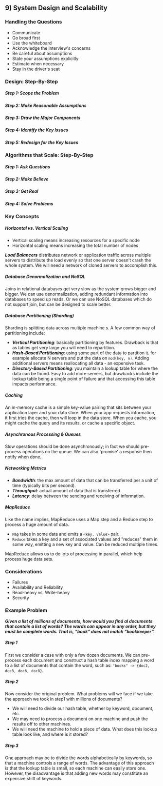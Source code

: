 ## 9) System Design and Scalability

### Handling the Questions

- Communicate
- Go broad first
- Use the whiteboard
- Acknowledge the interview's concerns
- Be careful about assumptions
- State your assumptions explicitly
- Estimate when necessary
- Stay in the driver's seat

### Design: Step-By-Step

##### Step 1: Scope the Problem

##### Step 2: Make Reasonable Assumptions

##### Step 3: Draw the Major Components

##### Step 4: Identify the Key Issues

##### Step 5: Redesign for the Key Issues

### Algorithms that Scale: Step-By-Step

##### Step 1: Ask Questions

##### Step 2: Make Believe

##### Step 3: Get Real

##### Step 4: Solve Problems

### Key Concepts

##### Horizontal vs. Vertical Scaling

- Vertical scaling means increasing resources for a specific node
- Horizontal scaling means increasing the total number of nodes

___Load Balancers___ distributes network or application traffic across multiple servers to distribute the load evenly so that one server doesn't crash the whole system. We will need a network of cloned servers to accomplish this.

##### Database Denormalization and NoSQL

Joins in relational databases get very slow as the system grows bigger and bigger. We can use denormalization, adding redundant information into databases to speed up reads. Or we can use NoSQL databases which do not support join, but can be designed to scale better.

##### Database Partitioning (Sharding)

Sharding is splitting data across multiple machine s. A few common way of partitioning include:

- ___Vertical Partitioning___: basically partitioning by features. Drawback is that as tables get very large you will need to repartition.
- ___Hash-Based Partitioning___: using some part of the data to partition it. for example allocate N servers and put the data on ```mod(key, n)```. Adding additional servers means reallocating all data -  an expensive task.
- ___Directory-Based Partitioning___: you maintain a lookup table for where the data can be found. Easy to add more servers, but drawbacks include the lookup table being a single point of failure and that accessing this table impacts performance.

##### Caching

An in-memory cache is a simple key-value pairing that sits between your application layer and your data store. When your app requests information, it first tries the cache, then will loop in the data store. When you cache, you might cache the query and its results, or cache a specific object.

##### Asynchronous Processing & Queues

Slow operations should be done asynchronously; in fact we should pre-process operations on the queue. We can also 'promise' a response then notify when done.

##### Networking Metrics

- ___Bandwidth___: the max amount of data that can be transferred per a unit of time (typically bits per second).
- ___Throughput___: actual amount of data that is transferred.
- ___Latency___: delay between the sending and receiving of information.

##### MapReduce

Like the name implies, MapReduce uses a Map step and a Reduce step to process a huge amount of data.

- ```Map``` takes in some data and emits a ```<key, value>``` pair.
- ```Reduce``` takes a key and a set of associated values and "reduces" them in some way, emitting a new key and value. Can be reduced multiple times.

MapReduce allows us to do lots of processing in parallel, which help process huge data sets.

### Considerations

- Failures
- Availability and Reliability
- Read-heavy vs. Write-heavy
- Security

### Example Problem

___Given a list of millions of documents, how would you find al documents that contain a list of words? The words can appear in any order, but they must be complete words. That is, "book" does not match "bookkeeper".___

##### Step 1

First we consider a case with only a few dozen documents. We can pre-process each document and construct a hash table index mapping a word to a list of documents that contain the word, such as: ```"books" -> {doc2, doc3, doc6, doc8}```.

##### Step 2

Now consider the original problem. What problems will we face if we take the approach we took in step1 with millions of documents?
- We will need to divide our hash table, whether by keyword, document, etc.
- We may need to process a document on one machine and push the results off to other machines.
- We will need the machine to hold a piece of data. What does this lookup table look like, and where is it stored?

##### Step 3

One approach may be to divide the words alphabetically by keywords, so that a machine controls a range of words. The advantage of this approach is that the lookup table is small, so each machine can easily store one. However, the disadvantage is that adding new words may constitute an expensive shift of keywords.
